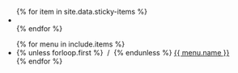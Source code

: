 <ul class="sticky">
{% for item in site.data.sticky-items %}
  <li><a href="{{ item.href }}"><i class="{{ item.icon }}"></i></a></li>
{% endfor %}
</ul>
<ul class="nav justify-content-center">
{% for menu in include.items %}
  <li class="nav-item">
    {% unless forloop.first %}
      &nbsp;/&nbsp;
    {% endunless %}
    <a
      href="{{ menu.link }}"
      class="nav-link{% if include.selected == menu.name %} active{% endif %}"
    >
      {{ menu.name }}
    </a>
  </li>
{% endfor %}
</ul>
